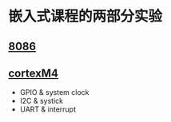 # 嵌入式课程的两部分实验
## [8086](https://github.com/shinshiner/Embedded-System/tree/master/8086)
## [cortexM4](https://github.com/shinshiner/Embedded-System/tree/master/cortexM4)
* GPIO & system clock
* I2C & systick
* UART & interrupt
